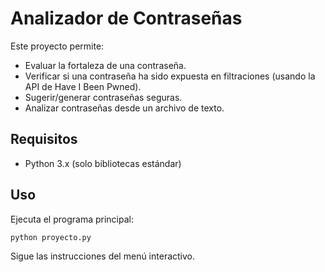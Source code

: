 # Analizador de Contraseñas

Este proyecto permite:
- Evaluar la fortaleza de una contraseña.
- Verificar si una contraseña ha sido expuesta en filtraciones (usando la API de Have I Been Pwned).
- Sugerir/generar contraseñas seguras.
- Analizar contraseñas desde un archivo de texto.

## Requisitos
- Python 3.x (solo bibliotecas estándar)

## Uso
Ejecuta el programa principal:

```
python proyecto.py
```

Sigue las instrucciones del menú interactivo. 